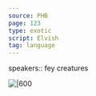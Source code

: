 ```yaml
---
source: PHB
page: 123
type: exotic
script: Elvish
tag: language
---
```


speakers:: fey creatures

![|600]()
